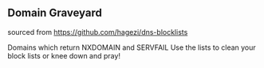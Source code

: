 ## Domain Graveyard
sourced from https://github.com/hagezi/dns-blocklists

Domains which return NXDOMAIN and SERVFAIL
Use the lists to clean your block lists or knee down and pray!
